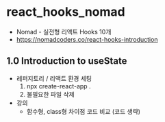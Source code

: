 # react_hooks_nomad

- Nomad - 실전형 리액트 Hooks 10개
- https://nomadcoders.co/react-hooks-introduction

## 1.0 Introduction to useState

- 레퍼지토리 / 리액트 환경 세팅
  1. npx create-react-app .
  2. 불필요한 파일 삭제
- 강의
  - 함수형, class형 차이점 코드 비교 (코드 생략)

